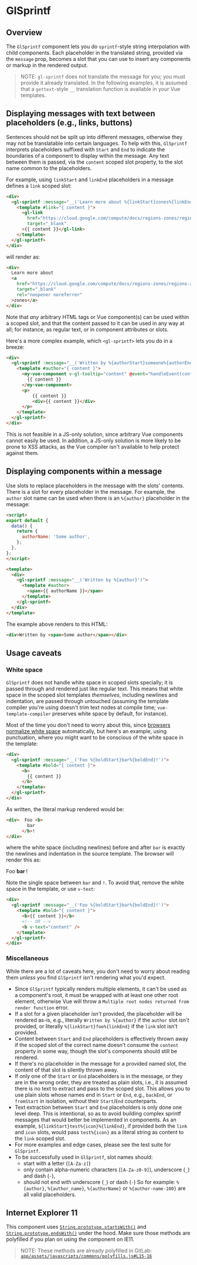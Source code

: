 # GlSprintf

<!-- STORY -->

## Overview

The `GlSprintf` component lets you do `sprintf`-style string interpolation with
child components. Each placeholder in the translated string, provided via the
`message` prop, becomes a slot that you can use to insert any components or
markup in the rendered output.

> NOTE: `gl-sprintf` does not translate the message for you; you must provide
> it already translated. In the following examples, it is assumed that
> a `gettext`-style `__` translation function is available in your Vue
> templates.

## Displaying messages with text between placeholders (e.g., links, buttons)

Sentences should not be split up into different messages, otherwise they may
not be translatable into certain languages. To help with this, `GlSprintf`
interprets placeholders suffixed with `Start` and `End` to indicate the
boundaries of a component to display within the message. Any text between
them is passed, via the `content` scoped slot property, to the slot name common
to the placeholders.

For example, using `linkStart` and `linkEnd` placeholders in a message defines
a `link` scoped slot:

```html
<div>
  <gl-sprintf :message="__('Learn more about %{linkStart}zones%{linkEnd}')">
    <template #link="{ content }">
      <gl-link
        href="https://cloud.google.com/compute/docs/regions-zones/regions-zones"
        target="_blank"
      >{{ content }}</gl-link>
    </template>
  </gl-sprintf>
</div>
```

will render as:

```html
<div>
  Learn more about
  <a
    href="https://cloud.google.com/compute/docs/regions-zones/regions-zones"
    target="_blank"
    rel="noopener noreferrer"
  >zones</a>
</div>
```

Note that _any_ arbitrary HTML tags or Vue component(s) can be used within
a scoped slot, and that the content passed to it can be used in any way at all;
for instance, as regular text, or in component attributes or slots.

Here's a more complex example, which `<gl-sprintf>` lets you do in a breeze:

```html
<div>
  <gl-sprintf :message="__('Written by %{authorStart}someone%{authorEnd}')">
    <template #author="{ content }">
      <my-vue-component v-gl-tooltip="content" @event="handleEvent(content)">
        {{ content }}
      </my-vue-component>
      <p>
          {{ content }}
          <div>{{ content }}</div>
      </p>
    </template>
  </gl-sprintf>
</div>
```

This is not feasible in a JS-only solution, since arbitrary Vue components
cannot easily be used. In addition, a JS-only solution is more likely to be
prone to XSS attacks, as the Vue compiler isn't available to help protect
against them.

## Displaying components within a message

Use slots to replace placeholders in the message with the slots' contents.
There is a slot for every placeholder in the message. For example, the `author`
slot name can be used when there is an `%{author}` placeholder in the message:

```html
<script>
export default {
  data() {
    return {
      authorName: 'Some author',
    };
  },
};
</script>

<template>
  <div>
    <gl-sprintf :message="__('Written by %{author}')">
      <template #author>
        <span>{{ authorName }}</span>
      </template>
    </gl-sprintf>
  </div>
</template>
```

The example above renders to this HTML:

```html
<div>Written by <span>Some author</span></div>
```

## Usage caveats

### White space

`GlSprintf` does not handle white space in scoped slots specially; it is passed
through and rendered just like regular text. This means that white space in the
scoped slot templates *themselves*, including newlines and indentation, are
passed through untouched (assuming the template compiler you're using doesn't
trim text nodes at compile time; `vue-template-compiler` preserves white space
by default, for instance).

Most of the time you don't need to worry about this, since
[browsers normalize white space][1] automatically, but here's an example, using
punctuation, where you might want to be conscious of the white space in the
template:

```html
<div>
  <gl-sprintf :message="__('Foo %{boldStart}bar%{boldEnd}!')">
    <template #bold="{ content }">
      <b>
        {{ content }}
      </b>
    </template>
  </gl-sprintf>
</div>
```

As written, the literal markup rendered would be:

```html
<div>  Foo <b>
        bar
      </b>!
</div>
```

where the white space (including newlines) before and after `bar` is exactly
the newlines and indentation in the source template. The browser will render
this as:

<div>  Foo <b>
        bar
      </b>!
</div>

Note the single space between `bar` and `!`. To avoid that, remove the
white space in the template, or use `v-text`:

```html
<div>
  <gl-sprintf :message="__('Foo %{boldStart}bar%{boldEnd}!')">
    <template #bold="{ content }">
      <b>{{ content }}</b>
      <!-- OR -->
      <b v-text="content" />
    </template>
  </gl-sprintf>
</div>
```

### Miscellaneous

While there are a lot of caveats here, you don't need to worry about reading
them _unless_ you find `GlSprintf` isn't rendering what you'd expect.

- Since `GlSprintf` typically renders multiple elements, it can't be used as
  a component's root, it must be wrapped with at least one other root element,
  otherwise Vue will throw a `Multiple root nodes returned from render
  function` error.
- If a slot for a given placeholder _isn't_ provided, the placeholder
  will be rendered as-is, e.g., literally `Written by %{author}` if the
  `author` slot _isn't_ provided, or literally `%{linkStart}foo%{linkEnd}` if
  the `link` slot isn't provided.
- Content between `Start` and `End` placeholders is effectively thrown away if
  the scoped slot of the correct name doesn't consume the `content` property in
  some way, though the slot's components should still be rendered.
- If there's no placeholder in the message for a provided named slot, the
  content of that slot is silently thrown away.
- If only one of the `Start` or `End` placeholders is in the message, or they
  are in the wrong order, they are treated as plain slots, i.e., it is assumed
  there is no text to extract and pass to the scoped slot. This allows you to
  use plain slots whose names end in `Start` or `End`, e.g., `backEnd`, or
  `fromStart` in isolation, without their `Start`/`End` counterparts.
- Text extraction between `Start` and `End` placeholders is only done one level
  deep. This is intentional, so as to avoid building complex sprintf messages
  that would better be implemented in components. As an example,
  `${linkStart}test%{icon}%{linkEnd}`, if provided both the `link` and `icon`
  slots, would pass `test%{icon}` as a literal string as content to the `link`
  scoped slot.
- For more examples and edge cases, please see the test suite for `GlSprintf`.
- To be successfully used in `GlSprintf`, slot names should:
  * start with a letter (`[A-Za-z]`)
  * only contain alpha-numeric characters (`[A-Za-z0-9]`), underscore (`_`) and
    dash (`-`),
  * should not end with underscore (`_`) or dash (`-`) So for example:
    `%{author}`, `%{author_name}`, `%{authorName}` or `%{author-name-100}` are
    all valid placeholders.

## Internet Explorer 11

This component uses [`String.prototype.startsWith()`](https://developer.mozilla.org/en-US/docs/Web/JavaScript/Reference/Global_Objects/String/startsWith) and [`String.prototype.endsWith()`](https://developer.mozilla.org/en-US/docs/Web/JavaScript/Reference/Global_Objects/String/endsWith) under the hood. Make sure those methods are polyfilled if you plan on using the component on IE11.

> NOTE: These methods are already polyfilled in GitLab: [`app/assets/javascripts/commons/polyfills.js#L15-16`](https://gitlab.com/gitlab-org/gitlab/blob/dc60dee6ed6234dda9f032195577cd8fad9646d8/app/assets/javascripts/commons/polyfills.js#L15-16)

[1]: https://www.w3.org/TR/css-text-3/#white-space-phase-1
